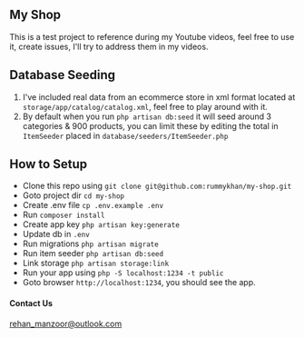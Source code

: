 
## My Shop

This is a test project to reference during my Youtube videos, feel free to use it, create issues, I'll try to address them in my videos.


## Database Seeding

1. I've included real data from an ecommerce store in xml format located at `storage/app/catalog/catalog.xml`, feel free to play around with it.
2. By default when you run `php artisan db:seed` it will seed around 3 categories & 900 products, you can limit these by editing the total in `ItemSeeder` placed in `database/seeders/ItemSeeder.php`

## How to Setup

- Clone this repo using `git clone git@github.com:rummykhan/my-shop.git`
- Goto project dir `cd my-shop`
- Create .env file `cp .env.example .env`
- Run `composer install`
- Create app key `php artisan key:generate`
- Update db in `.env`
- Run migrations `php artisan migrate`
- Run item seeder `php artisan db:seed`
- Link storage `php artisan storage:link`  
- Run your app using `php -S localhost:1234 -t public`
- Goto browser `http://localhost:1234`, you should see the app.





#### Contact Us
[rehan_manzoor@outlook.com](mailto:rehan_manzoor@outlook.com)
